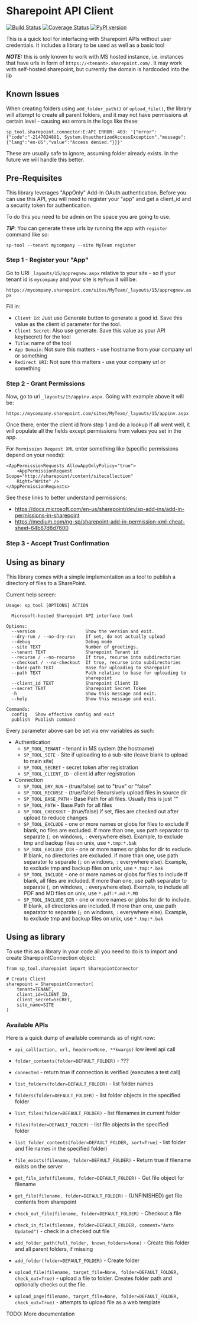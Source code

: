 # Sharepoint API Client

[![Build Status](https://app.travis-ci.com/mlasevich/sharepoint-tool.svg?branch=main)](https://app.travis-ci.com/mlasevich/sharepoint-tool)
[![Coverage Status](https://coveralls.io/repos/github/mlasevich/sharepoint-tool/badge.svg?branch=main)](https://coveralls.io/github/mlasevich/sharepoint-tool?branch=main)
[![PyPI version](https://badge.fury.io/py/sharepoint-toolQ.svg)](https://badge.fury.io/py/sharepoint-tool)



This is a quick tool for interfacing with Sharepoint APIs without user
credentials. It includes a library to be used as well as a basic tool

***NOTE:*** this is only known to work with MS hosted instance, i.e. 
instances that have urls in form of `https://<tenant>.sharepoint.com/`.
It may work with self-hosted sharepoint, but currently the domain is 
hardcoded into the lib

## Known Issues

When creating folders using `add_folder_path()` or `upload_file()`, the
library will attempt to create all parent folders, and it may not have
permissions at certain level - causing `403` errors in the logs like these:

```
sp_tool.sharepoint.connector:E:API ERROR: 403: '{"error":{"code":"-2147024891, System.UnauthorizedAccessException","message":{"lang":"en-US","value":"Access denied."}}}'
```

These are usually safe to ignore, assuming folder already exists. In the future
we will handle this better.

## Pre-Requisites

This library leverages "AppOnly" Add-In OAuth authentication. Before you
can use this API, you will need to register your "app" and get a client_id
and a security token for authentication.

To do this you need to be admin on the space you are going to use.

***TIP***: You can generate these urls by running the app with `register` 
command like so:

    sp-tool --tenant mycompany --site MyTeam register

### Step 1 - Register your "App"

Go to URI `_layouts/15/appregnew.aspx` relative to your site - so if your 
tenant id is `mycompany` and your site is `MyTeam` it will be:

`https://mycompany.sharepoint.com/sites/MyTeam/_layouts/15/appregnew.aspx`

Fill in:
* `Client Id`: Just use Generate button to generate a good id. Save this 
  value as the client id parameter for the tool.
* `Client Secret`: Also use generate. Save this value as your API key(secret)
  for the tool
* `Title`: name of the tool
* `App Domain`: Not sure this matters - use hostname from your company url 
  or something
* `Redirect URI`: Not sure this matters - use your company url or something


### Step 2 - Grant Permissions

Now, go to uri `_layouts/15/appinv.aspx`. Going with example above it will be:

`https://mycompany.sharepoint.com/sites/MyTeam/_layouts/15/appinv.aspx`

Once there, enter the client id from step 1 and do a lookup
If all went well, it will populate all the fields except permissions
from values you set in the app.

For `Permission Request XML` enter something like (specific permissions 
depend on your needs):

```
<AppPermissionRequests AllowAppOnlyPolicy="true">  
    <AppPermissionRequest Scope="http://sharepoint/content/sitecollection" 
    Right="Write" />
</AppPermissionRequests>

```
See these links to better understand permissions:

* https://docs.microsoft.com/en-us/sharepoint/dev/sp-add-ins/add-in-permissions-in-sharepoint
* https://medium.com/ng-sp/sharepoint-add-in-permission-xml-cheat-sheet-64b87d8d7600

### Step 3 - Accept Trust Confirmation
## Using as binary

This library comes with a simple implementation as a tool to publish a 
directory of files to a SharePoint. 

Current help screen:

```
Usage: sp_tool [OPTIONS] ACTION

  Microsoft-hosted Sharepoint API interface tool

Options:
  --version                   Show the version and exit.
  --dry-run / --no-dry-run    If set, do not actually upload
  --debug                     Debug mode
  --site TEXT                 Number of greetings.
  --tenant TEXT               Sharepoint Tenant id
  --recurse / --no-recurse    If true, recurse into subdirectories
  --checkout / --no-checkout  If true, recurse into subdirectories
  --base-path TEXT            Base for uploading to sharepoint
  --path TEXT                 Path relative to base for uploading to
                              sharepoint
  --client_id TEXT            Sharepoint Client ID
  --secret TEXT               Sharepoint Secret Token
  -h                          Show this message and exit.
  --help                      Show this message and exit.

Commands:
  config   Show effective config and exit
  publish  Publish command

```

Every parameter above can be set via env variables as such:

* Authentication
    * `SP_TOOL_TENANT` - tenant in MS system (the hostname)
    * `SP_TOOL_SITE` - Site if uploading to a sub-site (leave blank to 
      upload to main site)
    * `SP_TOOL_SECRET` - secret token after registration
    * `SP_TOOL_CLIENT_ID` - client id after registration
* Connection
    * `SP_TOOL_DRY_RUN` - (true/false) set to "true" or "false" 
    * `SP_TOOL_RECURSE` - (true/false) Recursively upload files in source dir
    * `SP_TOOL_BASE_PATH` - Base Path for all files. Usually this is just ""
    * `SP_TOOL_PATH` - Base Path for all files
    * `SP_TOOL_CHECKOUT` - (true/false) if set, files are checked out
      after upload to reduce changes
    * `SP_TOOL_EXCLUDE` - one or more names or globs for files to exclude
      If blank, no files are excluded. If more than one, use path
      separator to separate (`;` on windows, `:` everywhere else).
      Example, to exclude tmp and backup files on unix, use `*.tmp:*.bak`
    * `SP_TOOL_EXCLUDE_DIR` - one or more names or globs for dir to
      exclude. If blank, no directories are excluded. if more than one,
      use path separator to separate (`;` on windows, `:` everywhere
      else). Example, to exclude tmp and backup files on unix, use
      `*.tmp:*.bak`
    * `SP_TOOL_INCLUDE` - one or more names or globs for files to include
      If blank, all files are included. If more than one, use path
      separator to separate (`;` on windows, `:` everywhere else).
      Example, to include all PDF and MD files on unix, 
      use `*.pdf:*.md:*.MD`
    * `SP_TOOL_INCLUDE_DIR` - one or more names or globs for dir to
      include. If blank, all directories are included. If more than one,
      use path separator to separate (`;` on windows, `:` everywhere
      else). Example, to exclude tmp and backup files on unix, use
      `*.tmp:*.bak`


## Using as library

To use this as a library in your code all you need to do is to
import and create SharepointConnection object:

```
from sp_tool.sharepoint import SharepointConnector

# Create Client
sharepoint = SharepointConnector(
    tenant=TENANT,
    client_id=CLIENT_ID,
    client_secret=SECRET,
    site_name=SITE
)

```

### Available APIs

Here is a quick dump of available commands as of right now:

* `api_call(action, url, headers=None, **kwargs)` low level api call
* `folder_contents(folder=DEFAULT_FOLDER)` -  ???
* `connected` - return true if connection is verified (executes a test call)

* `list_folders(folder=DEFAULT_FOLDER)` -  list folder names
* `folders(folder=DEFAULT_FOLDER)` -  list folder objects in the specified  
  folder

* `list_files(folder=DEFAULT_FOLDER)` -  list filenames in current folder
* `files(folder=DEFAULT_FOLDER)` -  list file objects in the specified  
  folder

* `list_folder_contents(folder=DEFAULT_FOLDER, sort=True)` -  list folder 
  and file names in the specified folder)

* `file_exists(filename, folder=DEFAULT_FOLDER)` -  Return true if filename 
  exists on the server
* `get_file_info(filename, folder=DEFAULT_FOLDER)` -  Get file object for 
  filename
* `get_file(filename, folder=DEFAULT_FOLDER)` -  (UNFINISHED) get file contents 
  from sharepoint
* `check_out_file(filename, folder=DEFAULT_FOLDER)` -  Checkout a  file
* `check_in_file(filename, folder=DEFAULT_FOLDER, comment="Auto Updated")` - 
  check in a checked out file
* `add_folder_path(full_folder, known_folders=None)` -  Create this folder 
  and all parent folders, if missing
* `add_folder(folder=DEFAULT_FOLDER)` -  Create folder
* `upload_file(filename, target_file=None, folder=DEFAULT_FOLDER, check_out=True)` - upload a file to folder. Creates folder path and 
  optionally checks out the file.
* `upload_page(filename, target_file=None, folder=DEFAULT_FOLDER, 
  check_out=True)` - attempts to upload file as a web template

TODO: More documentation
